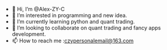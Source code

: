 - 👋 Hi, I’m @Alex-ZY-C
- 👀 I’m interested in programming and new idea.
- 🌱 I’m currently learning python and quant trading.
- 💞️ I’m looking to collaborate on quant trading and fancy apps development.
- 📫 How to reach me :czypersonalemail@163.com

<!---
Alex-ZY-C/Alex-ZY-C is a ✨ special ✨ repository because its `README.md` (this file) appears on your GitHub profile.
You can click the Preview link to take a look at your changes.
--->
